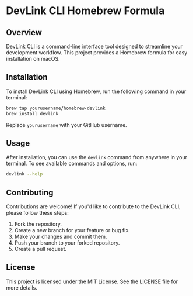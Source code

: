 # DevLink CLI Homebrew Formula

## Overview
DevLink CLI is a command-line interface tool designed to streamline your development workflow. This project provides a Homebrew formula for easy installation on macOS.

## Installation

To install DevLink CLI using Homebrew, run the following command in your terminal:

```bash
brew tap yourusername/homebrew-devlink
brew install devlink
```

Replace `yourusername` with your GitHub username.

## Usage

After installation, you can use the `devlink` command from anywhere in your terminal. To see available commands and options, run:

```bash
devlink --help
```

## Contributing

Contributions are welcome! If you'd like to contribute to the DevLink CLI, please follow these steps:

1. Fork the repository.
2. Create a new branch for your feature or bug fix.
3. Make your changes and commit them.
4. Push your branch to your forked repository.
5. Create a pull request.

## License

This project is licensed under the MIT License. See the LICENSE file for more details.